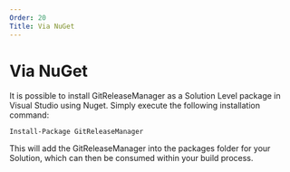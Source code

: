 ```yaml
---
Order: 20
Title: Via NuGet
---
```


# Via NuGet

It is possible to install GitReleaseManager as a Solution Level package in Visual Studio using Nuget.  Simply execute the following installation command:

```Install-Package GitReleaseManager```

This will add the GitReleaseManager into the packages folder for your Solution, which can then be consumed within your build process.